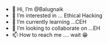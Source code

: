 - 👋 Hi, I’m @Balugnaik
- 👀 I’m interested in ... Ethical Hacking
- 🌱 I’m currently learning ...CEH
- 💞️ I’m looking to collaborate on ...EH
- 📫 How to reach me .... wait 😁


<!---
Balugnaik/Balugnaik is a ✨ special ✨ repository because its `README.md` (this file) appears on your GitHub profile.
You can click the Preview link to take a look at your changes.
--->
